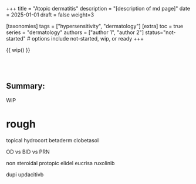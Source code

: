 +++
title = "Atopic dermatitis"
description = "[description of md page]"
date = 2025-01-01
draft = false
weight=3


[taxonomies]
tags = ["hypersensitivity", "dermatology"]
[extra]
toc = true
series = "dermatology"
authors = ["author 1", "author 2"]
status="not-started" # options include not-started, wip, or ready
+++

{{ wip() }}

<div class="blur-container">

</br>
</br>

## Summary:

WIP

# rough

topical
hydrocort
betaderm
clobetasol

OD vs BID vs PRN

non steroidal
protopic
elidel
eucrisa
ruxolinib

dupi
updacitivb

</div>
